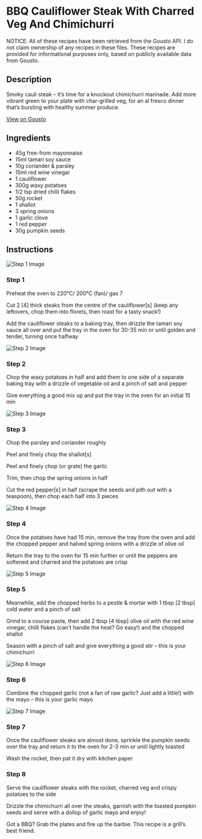 # BBQ Cauliflower Steak With Charred Veg And Chimichurri

NOTICE: All of these recipes have been retrieved from the Gousto API. I do not claim ownership of any recipes in these files. These recipes are provided for informational purposes only, based on publicly available data from Gousto.

## Description

Smoky cauli steak – it’s time for a knockout chimichurri marinade. Add more vibrant green to your plate with char-grilled veg, for an al fresco dinner that’s bursting with healthy summer produce.

[View on Gousto](https://www.gousto.co.uk/recipes/cookbook/bbq-cauliflower-steak-charred-veg-chimichurri)

## Ingredients

- 45g free-from mayonnaise
- 15ml tamari soy sauce
- 10g coriander & parsley
- 15ml red wine vinegar
- 1 cauliflower
- 300g waxy potatoes
- 1/2 tsp dried chilli flakes
- 50g rocket
- 1 shallot
- 3 spring onions
- 1 garlic clove
- 1 red pepper
- 30g pumpkin seeds

## Instructions

![Step 1 Image](https://production-media.gousto.co.uk/cms/recipe-step-image/step-1-1626786579418-x200.jpg)

### Step 1

Preheat the oven to 220°C/ 200°C (fan)/ gas 7

Cut 2 <span class="text-danger">[4] </span>thick steaks from the centre of the cauliflower<span class="text-danger">[s] </span>(keep any leftovers, chop them into florets, then roast for a tasty snack!)

Add the cauliflower steaks to a baking tray, then drizzle the tamari soy sauce all over and put the tray in the oven for 30-35 min or until golden and tender, turning once halfway

![Step 2 Image](https://production-media.gousto.co.uk/cms/recipe-step-image/step-2-1626786596779-x200.jpg)

### Step 2

Chop the waxy potatoes in half and add them to one side of a separate baking tray with a drizzle of vegetable oil and a pinch of salt and pepper

Give everything a good mix up and put the tray in the oven for an initial 15 min

![Step 3 Image](https://production-media.gousto.co.uk/cms/recipe-step-image/step-3-1626786605148-x200.jpg)

### Step 3

Chop the parsley and coriander roughly

Peel and finely chop the shallot<span class="text-danger">[s]</span>

Peel and finely chop (or grate) the garlic

Trim, then chop the spring onions in half

Cut the red pepper<span class="text-danger">[s]</span> in half (scrape the seeds and pith out with a teaspoon), then chop each half into 3 pieces

![Step 4 Image](https://production-media.gousto.co.uk/cms/recipe-step-image/step-4-1626786628926-x200.jpg)

### Step 4

Once the potatoes have had 15 min, remove the tray from the oven and add the chopped pepper and halved spring onions with a drizzle of olive oil

Return the tray to the oven for 15 min further or until the peppers are softened and charred and the potatoes are crisp

![Step 5 Image](https://production-media.gousto.co.uk/cms/recipe-step-image/step-5-1626786650572-x200.jpg)

### Step 5

Meanwhile, add the chopped herbs to a pestle & mortar with 1 tbsp<span class="text-danger"> [2 tbsp] </span>cold water and a pinch of salt

Grind to a course paste, then add 2 tbsp<span class="text-danger"> [4 tbsp]</span> olive oil with the red wine vinegar, chilli flakes (can't handle the heat? Go easy!) and the chopped shallot

Season with a pinch of salt and give everything a good stir – this is your chimichurri

![Step 6 Image](https://production-media.gousto.co.uk/cms/recipe-step-image/Step-6-1626786664635-x200.jpg)

### Step 6

Combine the chopped garlic (not a fan of raw garlic? Just add a little!) with the mayo – this is your garlic mayo

![Step 7 Image](https://production-media.gousto.co.uk/cms/recipe-step-image/step-7-1626786674087-x200.jpg)

### Step 7

Once the cauliflower steaks are almost done, sprinkle the pumpkin seeds over the tray and return it to the oven for 2-3 min or until lightly toasted

Wash the rocket, then pat it dry with kitchen paper

### Step 8

Serve the cauliflower steaks with the rocket, charred veg and crispy potatoes to the side

Drizzle the chimichurri all over the steaks, garnish with the toasted pumpkin seeds and serve with a dollop of garlic mayo and enjoy!

<span class="text-danger">Got a BBQ? Grab the plates and fire up the barbie. This recipe is a grill’s best friend.</span>

